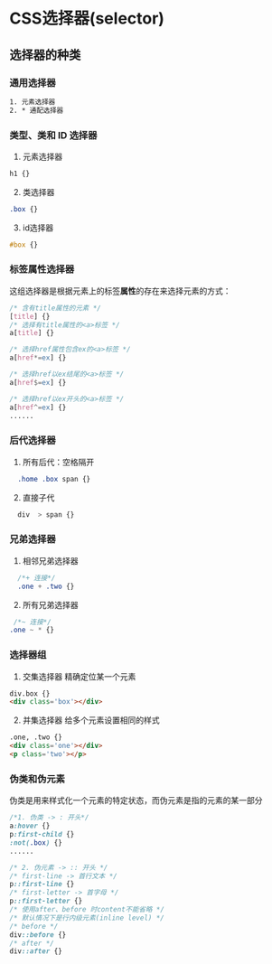 # CSS选择器(selector)

## 选择器的种类

### 通用选择器
```tex 
1. 元素选择器
2. * 通配选择器
```

### 类型、类和 ID 选择器
1. 元素选择器
```css
h1 {}
```
2. 类选择器
```css
.box {}
```
3. id选择器
```css
#box {}
```


### 标签属性选择器
这组选择器是根据元素上的标签**属性**的存在来选择元素的方式：
```css
/* 含有title属性的元素 */
[title] {}
/* 选择有title属性的<a>标签 */
a[title] {}

/* 选择href属性包含ex的<a>标签 */
a[href*=ex] {}

/* 选择href以ex结尾的<a>标签 */
a[href$=ex] {}

/* 选择href以ex开头的<a>标签 */
a[href^=ex] {}
......
```

### 后代选择器
1. 所有后代：空格隔开
  ```css
    .home .box span {}
  ```
2. 直接子代
  ```css
    div  > span {}
  ```

### 兄弟选择器
1. 相邻兄弟选择器
  ```css
    /*+ 连接*/
    .one + .two {}
  ```
2. 所有兄弟选择器
  ```css
   /*~ 连接*/
  .one ~ * {}
  ```

### 选择器组
1. 交集选择器 
精确定位某一个元素
```html
div.box {}
<div class='box'></div>
```
2. 并集选择器
给多个元素设置相同的样式
```html
.one, .two {}
<div class='one'></div>
<p class='two'></p>
```

### 伪类和伪元素
伪类是用来样式化一个元素的特定状态，而伪元素是指的元素的某一部分
```css
/*1. 伪类 -> : 开头*/
a:hover {}
p:first-child {}
:not(.box) {}
......

/* 2. 伪元素 -> :: 开头 */
/* first-line -> 首行文本 */
p::first-line {}
/* first-letter -> 首字母 */
p::first-letter {}
/* 使用after、before 时content不能省略 */
/* 默认情况下是行内级元素(inline level) */
/* before */
div::before {}
/* after */
div::after {}
```



